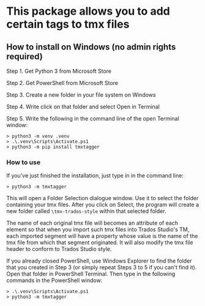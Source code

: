 # This package allows you to add certain tags to tmx files

## How to install on Windows (no admin rights required)

Step 1. Get Python 3 from Microsoft Store

Step 2. Get PowerShell from Microsoft Store

Step 3. Create a new folder in your file system on Windows

Step 4. Write click on that folder and select Open in Terminal

Step 5. Write the following in the command line of the open Terminal window: 
```
> python3 -m venv .venv
> .\.venv\Scripts\Activate.ps1
> python3 -m pip install tmxtagger
```

### How to use

If you've just finished the installation, just type in in the command line:
```
> python3 -m tmxtagger
```
This will open a Folder Selection dialogue window. Use it to select the folder 
containing your tmx files. After you click on Select, the program will
create a new folder called ```\tmx-trados-style``` within that selected
folder. 

The name of each original tmx file will becomes an attribute 
of each <tu> element so that when you import such tmx files into Trados 
Studio's TM, each imported segment will have a property whose value is 
the name of the tmx file from which that segment originated. It  will also
modify the tmx file header to conform to Trados Studio style. 

If you already closed PowerShell, use Windows Explorer to find the folder
that you created in Step 3 (or simply repeat Steps 3 to 5 if you can't find it). 
Open that folder in PowerShell Terminal. Then type in the following
commands in the PowerShell window:
```
> .\.venv\Scripts\Activate.ps1
> python3 -m tmxtagger
```